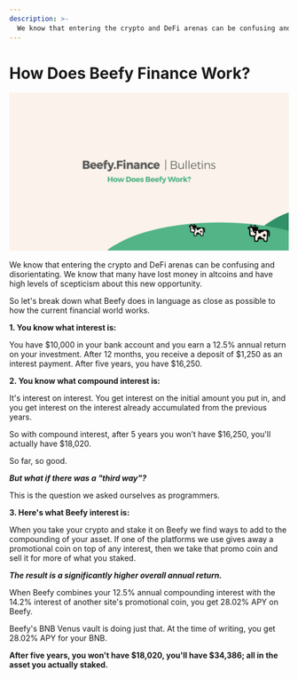 ```yaml
---
description: >-
  We know that entering the crypto and DeFi arenas can be confusing and disorientating… 
---
```


# How Does Beefy Finance Work?

![](../.gitbook/assets/bulletin-how-does-beefy-finance-work.png)

We know that entering the crypto and DeFi arenas can be confusing and disorientating. We know that many have lost money in altcoins and have high levels of scepticism about this new opportunity. 

So let's break down what Beefy does in language as close as possible to how the current financial world works.

**1. You know what interest is:**

You have $10,000 in your bank account and you earn a 12.5% annual return on your investment. After 12 months, you receive a deposit of $1,250 as an interest payment. After five years, you have $16,250.

**2. You know what compound interest is:**

It's interest on interest. You get interest on the initial amount you put in, and you get interest on the interest already accumulated from the previous years. 

So with compound interest, after 5 years you won’t have $16,250, you'll actually have $18,020. 

So far, so good. 

**_But what if there was a "third way"?_** 

This is the question we asked ourselves as programmers.

**3. Here's what Beefy interest is:** 

When you take your crypto and stake it on Beefy we find ways to add to the compounding of your asset. If one of the platforms we use gives away a promotional coin on top of any interest, then we take that promo coin and sell it for more of what you staked. 

**_The result is a significantly higher overall annual return._**

When Beefy combines your 12.5% annual compounding interest with the 14.2% interest of another site's promotional coin, you get 28.02% APY on Beefy. 

Beefy's BNB Venus vault is doing just that. At the time of writing, you get 28.02% APY for your BNB.

**After five years, you won't have $18,020, you'll have $34,386; all in the asset you actually staked.**